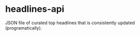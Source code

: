 # headlines-api
 JSON file of curated top headlines that is consistently updated (programatically).
